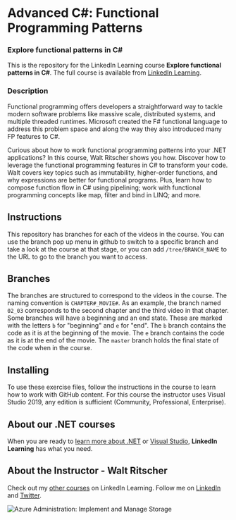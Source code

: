 # Advanced C#: Functional Programming Patterns
### Explore functional patterns in C#
This is the repository for the LinkedIn Learning course **Explore functional patterns in C#**. The full course is available from [LinkedIn Learning][lil-course-url].

### Description
Functional programming offers developers a straightforward way to tackle modern software problems like massive scale, distributed systems, and multiple threaded runtimes. Microsoft created the F# functional language to address this problem space and along the way they also introduced many FP features to C#. 

Curious about how to work functional programming patterns into your .NET applications? In this course, Walt Ritscher shows you how. Discover how to leverage the functional programming features in C# to transform your code. Walt covers key topics such as immutability, higher-order functions, and why expressions are better for functional programs. Plus, learn how to compose function flow in C# using pipelining; work with functional programming concepts like map, filter and bind in LINQ; and more.

## Instructions
This repository has branches for each of the videos in the course. You can use the branch pop up menu in github to switch to a specific branch and take a look at the course at that stage, or you can add `/tree/BRANCH_NAME` to the URL to go to the branch you want to access.

## Branches
The branches are structured to correspond to the videos in the course. The naming convention is `CHAPTER#_MOVIE#`. As an example, the branch named `02_03` corresponds to the second chapter and the third video in that chapter. 
Some branches will have a beginning and an end state. These are marked with the letters `b` for "beginning" and `e` for "end". The `b` branch contains the code as it is at the beginning of the movie. The `e` branch contains the code as it is at the end of the movie. The `master` branch holds the final state of the code when in the course.

## Installing  
To use these exercise files, follow the instructions in the course to learn how to work with GitHub content.
For this course the instructor uses Visual Studio 2019, any edition is sufficient (Community, Professional, Enterprise). 


## About our .NET courses
When you are ready to [learn more about .NET](https://www.linkedin.com/learning/search?entityType=COURSE&keywords=.net) or [Visual Studio](https://www.linkedin.com/learning/search?entityType=COURSE&keywords=visual%20studio), **LinkedIn Learning** has what you need. 

## About the Instructor - Walt Ritscher
Check out my [other courses](https://www.linkedin.com/learning/instructors/walt-ritscher) on LinkedIn Learning.  Follow me on [LinkedIn](https://www.linkedin.com/in/waltritscher/?trk=lil_course) and [Twitter](https://twitter.com/waltritscher). 

![Azure Administration: Implement and Manage Storage][lil-thumbnail-url] 

[lil-course-url]: https://www.linkedin.com/learning/advanced-c-sharp-functional-programming-patterns
[lil-thumbnail-url]: https://cdn.lynda.com/course/2833002/2833002-1596810241957-16x9.jpg
